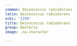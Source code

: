 ```yaml
---
common: Deinococcus radiodurans
latin: Deinococcus radiodurans
ncbi: '1299'
title: Deinococcus radiodurans
group: Bacteria
image: .na.character

---
```

